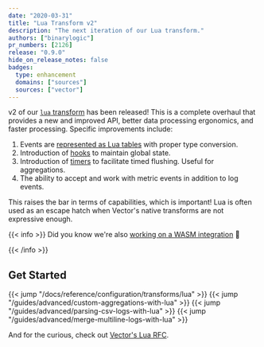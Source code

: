 ```yaml
---
date: "2020-03-31"
title: "Lua Transform v2"
description: "The next iteration of our Lua transform."
authors: ["binarylogic"]
pr_numbers: [2126]
release: "0.9.0"
hide_on_release_notes: false
badges:
  type: enhancement
  domains: ["sources"]
  sources: ["vector"]
---
```


v2 of our [`lua` transform][docs.transforms.lua] has been released! This is a
complete overhaul that provides a new and improved API, better data processing
ergonomics, and faster processing. Specific improvements include:

1. Events are [represented as Lua tables][docs.transforms.lua#event-data-model] with proper type conversion.
2. Introduction of [hooks][docs.transforms.lua#hooks] to maintain global state.
3. Introduction of [timers][docs.transforms.lua#timers] to facilitate timed flushing. Useful for aggregations.
4. The ability to accept and work with metric events in addition to log events.

This raises the bar in terms of capabilities, which is important! Lua is often
used as an escape hatch when Vector's native transforms are not expressive
enough.

{{< info >}}
Did you know we're also [working on a WASM integration][urls.pr_2006] 👀

[urls.pr_2006]: https://github.com/vectordotdev/vector/pull/2006
{{< /info >}}

## Get Started

{{< jump "/docs/reference/configuration/transforms/lua" >}}
{{< jump "/guides/advanced/custom-aggregations-with-lua" >}}
{{< jump "/guides/advanced/parsing-csv-logs-with-lua" >}}
{{< jump "/guides/advanced/merge-multiline-logs-with-lua" >}}

And for the curious, check out [Vector's Lua RFC][urls.rfc].

[docs.transforms.lua#hooks]: /docs/reference/configuration/transforms/lua/#hooks
[docs.transforms.lua#event-data-model]: /docs/reference/configuration/transforms/lua/#event-data-model
[docs.transforms.lua#timers]: /docs/reference/configuration/transforms/lua/#timers
[docs.transforms.lua]: /docs/reference/configuration/transforms/lua/
[urls.rfc]: https://github.com/vectordotdev/vector/blob/master/rfcs/2020-03-06-1999-api-extensions-for-lua-transform.md
